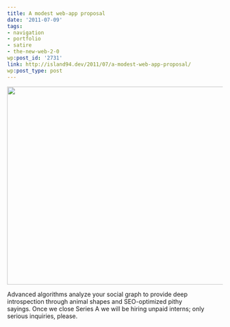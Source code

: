 ```yaml
---
title: A modest web-app proposal
date: '2011-07-09'
tags:
- navigation
- portfolio
- satire
- the-new-web-2-0
wp:post_id: '2731'
link: http://island94.dev/2011/07/a-modest-web-app-proposal/
wp:post_type: post
---
```


<a href="http://www.island94.org/wp-content/uploads/2011/07/datastrology-browser.png"><img class="aligncenter size-medium wp-image-2764" title="datastrology-browser" src="http://www.island94.org/wp-content/uploads/2011/07/datastrology-browser-600x463.png" alt="" width="600" height="463" /></a>

Advanced algorithms analyze your social graph to provide deep introspection through animal shapes and SEO-optimized pithy sayings. Once we close Series A we will be hiring unpaid interns; only serious inquiries, please.
